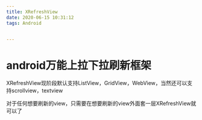 ```yaml
---
title: XRefreshView
date: 2020-06-15 10:31:12
tags: Android


---
```


<!--more-->

 

# android万能上拉下拉刷新框架

XRefreshView现阶段默认支持ListView，GridView，WebView，当然还可以支持scrollview，textview

对于任何想要刷新的view，只需要在想要刷新的view外面套一层XRefreshView就可以了





